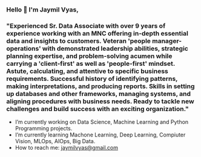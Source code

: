 ### Hello 👋 I'm Jaymil Vyas,
### "Experienced Sr. Data Associate with over 9 years of experience working with an MNC offering in-depth essential data and insights to customers. Veteran 'people manager- operations' with demonstrated leadership abilities, strategic planning expertise, and problem-solving acumen while carrying a 'client-first' as well as 'people-first' mindset. Astute, calculating, and attentive to specific business requirements. Successful history of identifying patterns, making interpretations, and producing reports. Skills in setting up databases and other frameworks, managing systems, and aligning procedures with business needs. Ready to tackle new challenges and build success with an exciting organization."

- I’m currently working on Data Science, Machine Learning and Python Programming projects.
- I’m currently learning Machone Learning, Deep Learning, Compiuter Vision, MLOps, AIOps, Big Data.
- How to reach me: jaymilvyas@gmail.com

